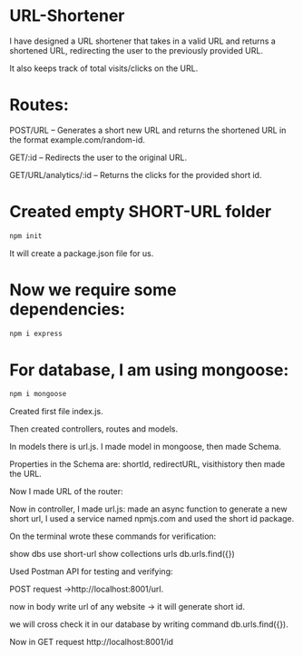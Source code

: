 # URL-Shortener
I have designed a URL shortener that takes in a valid URL and returns a shortened URL, redirecting the user to the previously provided URL.

It also keeps track of total visits/clicks on the URL.

# Routes:

POST/URL – Generates a short new URL and returns the shortened URL in the format example.com/random-id.

GET/:id – Redirects the user to the original URL.

GET/URL/analytics/:id – Returns the clicks for the provided short id.

# Created empty SHORT-URL folder
```bash
npm init
```
It will create a package.json file for us.

# Now we require some dependencies:
```bash
npm i express
```

# For database, I am using mongoose:
```bash
npm i mongoose
```

Created first file index.js.

Then created controllers, routes and models.

In models there is url.js. I made model in mongoose, then made Schema.

Properties in the Schema are: shortId, redirectURL, visithistory  then made the URL.

Now I made URL of the router:

Now in controller, I made url.js: made an async function to generate a new short url, I used a service named npmjs.com and used the short id package.

On the terminal wrote these commands for verification:

show dbs
use short-url
show collections
urls
db.urls.find({})

Used Postman API for testing and verifying:

POST request ->http://localhost:8001/url.

now in body write url of any website -> it will generate short id.

we will cross check it in our database by writing command db.urls.find({}).

Now in GET request http://localhost:8001/id
